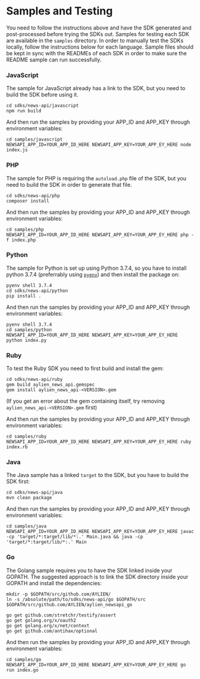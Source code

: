 # Samples and Testing

You need to follow the instructions above and have the SDK generated and post-processed before trying the SDKs out. Samples for testing each SDK are available in the `samples` directory. In order to manually test the SDKs locally, follow the instructions below for each language. Sample files should be kept in sync with the READMEs of each SDK in order to make sure the README sample can run successfully.

### JavaScript

The sample for JavaScript already has a link to the SDK, but you need to build the SDK before using it.

```
cd sdks/news-api/javascript
npm run build
```

And then run the samples by providing your APP_ID and APP_KEY through environment variables:
```
cd samples/javascript
NEWSAPI_APP_ID=YOUR_APP_ID_HERE NEWSAPI_APP_KEY=YOUR_APP_EY_HERE node index.js
```

### PHP

The sample for PHP is requiring the `autoload.php` file of the SDK, but you need to build the SDK in order to generate that file.

```
cd sdks/news-api/php
composer install
```

And then run the samples by providing your APP_ID and APP_KEY through environment variables:
```
cd samples/php
NEWSAPI_APP_ID=YOUR_APP_ID_HERE NEWSAPI_APP_KEY=YOUR_APP_EY_HERE php -f index.php
```

### Python

The sample for Python is set up using Python 3.7.4, so you have to install python 3.7.4 (preferrably using [`pyenv`](https://github.com/pyenv/pyenv)) and then install the package on:

```
pyenv shell 3.7.4
cd sdks/news-api/python
pip install .
```

And then run the samples by providing your APP_ID and APP_KEY through environment variables:
```
pyenv shell 3.7.4
cd samples/python
NEWSAPI_APP_ID=YOUR_APP_ID_HERE NEWSAPI_APP_KEY=YOUR_APP_EY_HERE python index.py
```

### Ruby

To test the Ruby SDK you need to first build and install the gem:

```
cd sdks/news-api/ruby
gem build aylien_news_api.gemspec
gem install aylien_news_api-<VERSION>.gem
```

(If you get an error about the gem containing itself, try removing `aylien_news_api-<VERSION>.gem` first)


And then run the samples by providing your APP_ID and APP_KEY through environment variables:
```
cd samples/ruby
NEWSAPI_APP_ID=YOUR_APP_ID_HERE NEWSAPI_APP_KEY=YOUR_APP_EY_HERE ruby index.rb
```

### Java

The Java sample has a linked `target` to the SDK, but you have to build the SDK first:

```
cd sdks/news-api/java
mvn clean package
```

And then run the samples by providing your APP_ID and APP_KEY through environment variables:
```
cd samples/java
NEWSAPI_APP_ID=YOUR_APP_ID_HERE NEWSAPI_APP_KEY=YOUR_APP_EY_HERE javac -cp 'target/*:target/lib/*:.' Main.java && java -cp 'target/*:target/lib/*:.' Main
```

### Go

The Golang sample requires you to have the SDK linked inside your GOPATH. The suggested approach is to link the SDK directory inside your GOPATH and install the dependencies:

```
mkdir -p $GOPATH/src/github.com/AYLIEN/
ln -s /absolute/path/to/sdks/news-api/go $GOPATH/src $GOPATH/src/github.com/AYLIEN/aylien_newsapi_go

go get github.com/stretchr/testify/assert
go get golang.org/x/oauth2
go get golang.org/x/net/context
go get github.com/antihax/optional
```

And then run the samples by providing your APP_ID and APP_KEY through environment variables:
```
cd samples/go
NEWSAPI_APP_ID=YOUR_APP_ID_HERE NEWSAPI_APP_KEY=YOUR_APP_EY_HERE go run index.go
```
